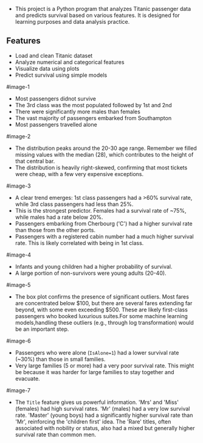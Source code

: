 - This project is a Python program that analyzes Titanic passenger data and predicts survival based on various features. It is designed for learning purposes and data analysis practice.


## Features
- Load and clean Titanic dataset
- Analyze numerical and categorical features
- Visualize data using plots
- Predict survival using simple models





#image-1
* Most passengers didnot survive
* The 3rd class was the most populated followed by 1st and 2nd
* There were significantly more males than females
* The vast majority of passengers embarked from Southampton
* Most passengers travelled alone

#image-2
* The distribution peaks around the 20-30 age range. Remember we filled missing values with the median (28), which contributes to the height of that central bar. 
* The distribution is heavily right-skewed, confirming that most tickets were cheap, with a few very expensive exceptions.

#image-3
* A clear trend emerges: 1st class passengers had a >60% survival rate, while 3rd class passengers had less than 25%.
* This is the strongest predictor. Females had a survival rate of ~75%, while males had a rate below 20%.
* Passengers embarking from Cherbourg ('C') had a higher survival rate than those from the other ports.
* Passengers with a registered cabin number had a much higher survival rate. This is likely correlated with being in 1st class.

#image-4 
* Infants and young children had a higher probability of survival.
* A large portion of non-survivors were young adults (20-40).

#image-5
* The box plot confirms the presence of significant outliers. Most fares are concentrated below \$100, but there are several fares extending far beyond,
  with some even exceeding \$500. These are likely first-class passengers who booked luxurious suites.For some machine learning models,handling these outliers
  (e.g., through log transformation) would be an important step.

#image-6
* Passengers who were alone (`IsAlone=1`) had a lower survival rate (~30%) than those in small families.
* Very large families (5 or more) had a very poor survival rate. This might be because it was harder for large families to stay together and evacuate.

#image-7
* The `Title` feature gives us powerful information. 'Mrs' and 'Miss' (females) had high survival rates. 'Mr' (males) had a very low survival rate. 'Master' (young boys)
  had a significantly higher survival rate than 'Mr', reinforcing the 'children first' idea. The 'Rare' titles, often associated with nobility or status, also had a mixed
  but generally higher survival rate than common men.

